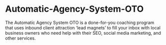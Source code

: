 # Automatic-Agency-System-OTO
The Automatic Agency System OTO is a done-for-you coaching program that uses inbound client attraction ‘lead magnets’ to fill your inbox with local business owners who need help with their SEO, social media marketing, and other services.
